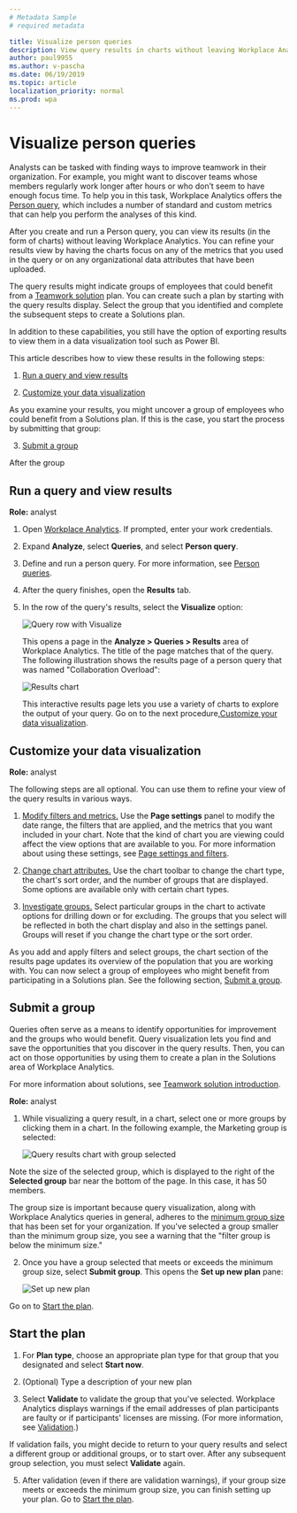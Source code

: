 ```yaml
---
# Metadata Sample
# required metadata

title: Visualize person queries
description: View query results in charts without leaving Workplace Analytics
author: paul9955
ms.author: v-pascha
ms.date: 06/19/2019
ms.topic: article
localization_priority: normal 
ms.prod: wpa
---
```


# Visualize person queries

Analysts can be tasked with finding ways to improve teamwork in their organization. For example, you might want to discover teams whose members regularly work longer after hours or who don’t seem to have enough focus time. To help you in this task, Workplace Analytics offers the [Person query](person-queries.md), which includes a number of standard and custom metrics that can help you perform the analyses of this kind.  

After you create and run a Person query, you can view its results (in the form of charts) without leaving Workplace Analytics. You can refine your results view by having the charts focus on any of the metrics that you used in the query or on any organizational data attributes that have been uploaded. 

The query results might indicate groups of employees that could benefit from a [Teamwork solution](solutionsv2-intro.md) plan. You can create such a plan by starting with the query results display. Select the group that you identified and complete the subsequent steps to create a Solutions plan.

In addition to these capabilities, you still have the option of exporting results to view them in a data visualization tool such as Power BI. 

This article describes how to view these results in the following steps:

1. [Run a query and view results](#run-a-query-and-view-results) 

2. [Customize your data visualization](#customize-your-data-visualization)

As you examine your results, you might uncover a group of employees who could benefit from a Solutions plan. If this is the case, you start the process by submitting that group: 

3. [Submit a group ](#submit-a-group)

After the group 


## Run a query and view results 

**Role:** analyst 

1. Open [Workplace Analytics](https://workplaceanalytics.office.com/). If prompted, enter your work credentials.

2. Expand **Analyze**, select **Queries**, and select **Person query**.

3. Define and run a person query. For more information, see [Person queries](person-queries.md). 

4. After the query finishes, open the **Results** tab.

5. In the row of the query's results, select the **Visualize** option: 

   ![Query row with Visualize](../images/wpa/tutorials/visualize-option-results-row.png)

   This opens a page in the **Analyze &gt; Queries &gt; Results** area of Workplace Analytics. The title of the page matches that of the query. The following illustration shows the results page of a person query that was named "Collaboration Overload": 

   ![Results chart](../images/wpa/tutorials/collab-overload-q-results.png)

   This interactive results page lets you use a variety of charts to explore the output of your query. Go on to the next procedure,[Customize your data visualization](#customize-your-data-visualization).

## Customize your data visualization 

**Role:** analyst 

The following steps are all optional. You can use them to refine your view of the query results in various ways. 

1. <u>Modify filters and metrics.</u> Use the **Page settings**
panel to modify the date range, the filters that are applied, and the metrics that you want included in your chart. Note that the kind of chart you are viewing could affect the view options that are available to you. For more information about using these settings, see [Page settings and filters](../use/chart-types.md#page-settings-and-filters). 

2. <u>Change chart attributes.</u> Use the chart toolbar to change the chart type, the chart's sort order, and the number of groups that are displayed. Some options are available only with certain chart types.  

3. <u>Investigate groups.</u> Select particular groups in the chart to activate options for drilling down or for excluding. The groups that you select will be reflected in both the chart display and also in the settings panel. Groups will reset if you change the chart type or the sort order.  

As you add and apply filters and select groups, the chart section of the results page updates its overview of the population that you are working with. You can now select a group of employees who might benefit from participating in a Solutions plan. See the following section, [Submit a group](#submit-a-group).  

## Submit a group 

Queries often serve as a means to identify opportunities for improvement and the groups who would benefit. Query visualization lets you find and save the opportunities that you discover in the query results. Then, you can act on those opportunities by using them to create a plan in the Solutions area of Workplace Analytics. 

For more information about solutions, see [Teamwork solution introduction](solutionsv2-intro.md). 

**Role:** analyst 

1. While visualizing a query result, in a chart, select one or more groups by clicking them in a chart. In the following example, the Marketing group is selected:

   ![Query results chart with group selected](../images/wpa/tutorials/q-viz-chart-marketing-group.png)

Note the size of the selected group, which is displayed to the right of the **Selected group** bar near the bottom of the page. In this case, it has 50 members. 

The group size is important because query visualization, along with Workplace Analytics queries in general, adheres to the [minimum group size](../use/settings.md#minimum-group-size) that has been set for your organization. If you've selected a group smaller than the minimum group size, you see a warning that the "filter group is below the minimum size." 

2. Once you have a group selected that meets or exceeds the minimum group size, select **Submit group**. This opens the **Set up new plan** pane:

   ![Set up new plan](../images/wpa/tutorials/set-up-new-plan-qv.png)

Go on to [Start the plan](#start-the-plan).

## Start the plan

1. For **Plan type**, choose an appropriate plan type for that group that you designated and select **Start now**.

2. (Optional) Type a description of your new plan

3. Select **Validate** to validate the group that you've selected. Workplace Analytics displays warnings if the email addresses of plan participants are faulty or if participants' licenses are missing. (For more information, see [Validation](solutionsv2-conceptual.md#validation).)

If validation fails, you might decide to return to your query results and select a different group or additional groups, or to start over. After any subsequent group selection, you must select **Validate** again. 

5. After validation (even if there are validation warnings), if your group size meets or exceeds the minimum group size, you can finish setting up your plan. Go to [Start the plan](solutionsv2-task.md#start-the-plan).

 